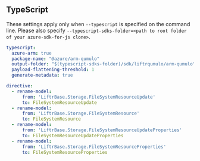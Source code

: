 ## TypeScript

These settings apply only when `--typescript` is specified on the command line.
Please also specify `--typescript-sdks-folder=<path to root folder of your azure-sdk-for-js clone>`.

```yaml $(typescript)
typescript:
  azure-arm: true
  package-name: "@azure/arm-qumulo"
  output-folder: "$(typescript-sdks-folder)/sdk/liftrqumulo/arm-qumulo"
  payload-flattening-threshold: 1
  generate-metadata: true

directive:
  - rename-model: 
      from: 'LiftrBase.Storage.FileSystemResourceUpdate'
      to: FileSystemResourceUpdate
  - rename-model: 
      from: 'LiftrBase.Storage.FileSystemResource'
      to: FileSystemResource
  - rename-model: 
      from: 'LiftrBase.Storage.FileSystemResourceUpdateProperties'
      to: FileSystemResourceUpdateProperties
  - rename-model: 
      from: 'LiftrBase.Storage.FileSystemResourceProperties'
      to: FileSystemResourceProperties
```
